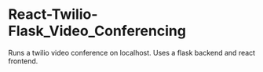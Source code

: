 # React-Twilio-Flask_Video_Conferencing
 Runs a twilio video conference on localhost. Uses a flask backend and react frontend.
